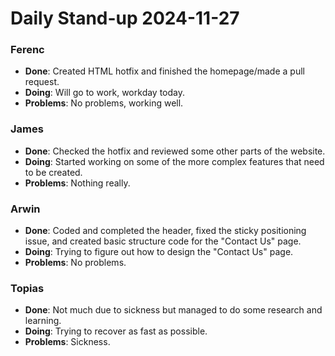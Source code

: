 # Daily Stand-up 2024-11-27  

### **Ferenc**  
- **Done**: Created HTML hotfix and finished the homepage/made a pull request.  
- **Doing**: Will go to work, workday today.  
- **Problems**: No problems, working well.  

### **James**  
- **Done**: Checked the hotfix and reviewed some other parts of the website.  
- **Doing**: Started working on some of the more complex features that need to be created.  
- **Problems**: Nothing really.  

### **Arwin**  
- **Done**: Coded and completed the header, fixed the sticky positioning issue, and created basic structure code for the "Contact Us" page.  
- **Doing**: Trying to figure out how to design the "Contact Us" page.  
- **Problems**: No problems.  

### **Topias**  
- **Done**: Not much due to sickness but managed to do some research and learning.  
- **Doing**: Trying to recover as fast as possible.  
- **Problems**: Sickness.  
